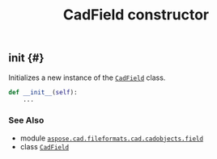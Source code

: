 ﻿---
title: CadField constructor
second_title: Aspose.CAD for Python via .NET API References
description: 
type: docs
weight: 10
url: /python-net/aspose.cad.fileformats.cad.cadobjects.field/cadfield/__init__/
is_root: false
---

## __init__ {#}

Initializes a new instance of the [`CadField`](/cad/python-net/aspose.cad.fileformats.cad.cadobjects.field/cadfield) class.



```python
def __init__(self):
    ...
```





### See Also
* module [`aspose.cad.fileformats.cad.cadobjects.field`](../../)
* class [`CadField`](/cad/python-net/aspose.cad.fileformats.cad.cadobjects.field/cadfield)
